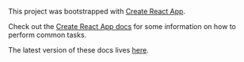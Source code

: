 This project was bootstrapped with [Create React App](https://github.com/facebookincubator/create-react-app).

Check out the [Create React App docs](https://github.com/facebookincubator/create-react-app/blob/38a1f27ec1ff5284b31ef0e9d542db9e6a884a4d/packages/react-scripts/template/README.md) for some information on how to perform common tasks.

The latest version of these docs lives [here](https://github.com/facebookincubator/create-react-app/blob/master/packages/react-scripts/template/README.md).
